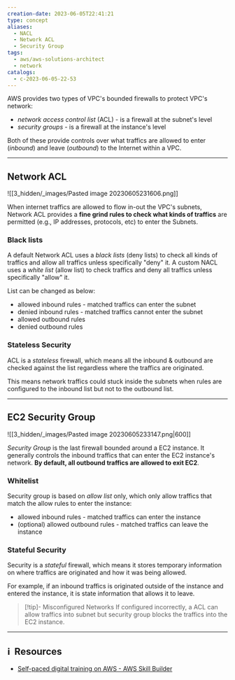 ```yaml
---
creation-date: 2023-06-05T22:41:21
type: concept
aliases:
  - NACL
  - Network ACL
  - Security Group
tags:
  - aws/aws-solutions-architect
  - network
catalogs:
  - c-2023-06-05-22-53
---
```


AWS provides two types of VPC's bounded firewalls to protect VPC's network:
- *network access control list* (ACL) - is a firewall at the subnet's level
- *security groups* - is a firewall at the instance's level

Both of these provide controls over what traffics are allowed to enter (*inbound*) and leave (*outbound*) to the Internet within a VPC.  

---
## Network ACL

![[3_hidden/_images/Pasted image 20230605231606.png]]

When internet traffics are allowed to flow in-out the VPC's subnets, Network ACL provides a **fine grind rules to check what kinds of traffics** are permitted (e.g., IP addresses, protocols, etc) to enter the Subnets. 

### Black lists

A default Network ACL uses a *black lists* (deny lists) to check all kinds of traffics and allow all traffics unless specifically "deny" it. 
A custom NACL uses a *white list* (allow list) to check traffics and deny all traffics unless specifically "allow" it. 

List can be changed as below: 
- allowed inbound rules - matched traffics can enter the subnet
- denied inbound rules - matched traffics cannot enter the subnet
- allowed outbound rules
- denied outbound rules

### Stateless Security
ACL is a *stateless* firewall, which means all the inbound & outbound are checked against the list regardless where the traffics are originated. 

This means network traffics could stuck inside the subnets when rules are configured to the inbound list but not to the outbound list. 

---
## EC2 Security Group

![[3_hidden/_images/Pasted image 20230605233147.png|600]]

*Security Group* is the last firewall bounded around a EC2 instance. It generally controls the inbound traffics that can enter the EC2 instance's network. **By default, all outbound traffics are allowed to exit EC2**. 

### Whitelist 

Security group is based on *allow list* only, which only allow traffics that match the allow rules to enter the instance: 
- allowed inbound rules - matched traffics can enter the instance
- (optional) allowed outbound rules - matched traffics can leave the instance

### Stateful Security
Security is a *stateful* firewall, which means it stores temporary information on where traffics are originated and how it was being allowed. 

For example, if an inbound traffics is originated outside of the instance and entered the instance, it is state information that allows it to leave. 


> [!tip]- Misconfigured Networks
> If configured incorrectly, a ACL can allow traffics into subnet but security group blocks the traffics into the EC2 instance. 







---
## ℹ️  Resources
- [Self-paced digital training on AWS - AWS Skill Builder](https://explore.skillbuilder.aws/learn/course/1851/play/78733/aws-technical-essentials-111;lp=1044)